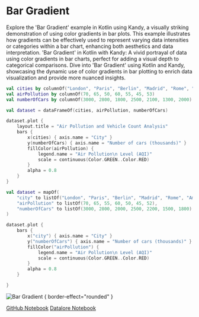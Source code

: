 # Bar Gradient

<web-summary>
Explore the 'Bar Gradient' example in Kotlin using Kandy, a visually striking demonstration of using color gradients in bar plots.
This example illustrates how gradients can be effectively used to represent varying data intensities or categories within a bar chart, enhancing both aesthetics and data interpretation.
</web-summary>

<card-summary>
'Bar Gradient' in Kotlin with Kandy:
A vivid portrayal of data using color gradients in bar charts, perfect for adding a visual depth to categorical comparisons.
</card-summary>

<link-summary>
Dive into 'Bar Gradient' using Kotlin and Kandy, showcasing the dynamic use of color gradients in bar plotting to enrich data visualization and provide more nuanced insights.
</link-summary>


<!---IMPORT org.jetbrains.kotlinx.kandy.letsplot.samples.Bars-->

<!---FUN bar_gradient-->
<tabs>
<tab title="Dataframe">

```kotlin
val cities by columnOf("London", "Paris", "Berlin", "Madrid", "Rome", "Amsterdam", "Prague")
val airPollution by columnOf(70, 65, 50, 60, 55, 45, 53)
val numberOfCars by columnOf(3000, 2800, 1800, 2500, 2100, 1300, 2000)

val dataset = dataFrameOf(cities, airPollution, numberOfCars)

dataset.plot {
    layout.title = "Air Pollution and Vehicle Count Analysis"
    bars {
        x(cities) { axis.name = "City" }
        y(numberOfCars) { axis.name = "Number of cars (thousands)" }
        fillColor(airPollution) {
            legend.name = "Air Pollution\n Level (AQI)"
            scale = continuous(Color.GREEN..Color.RED)
        }
        alpha = 0.8
    }
}
```

</tab>
<tab title="Collections">

```kotlin
val dataset = mapOf(
    "city" to listOf("London", "Paris", "Berlin", "Madrid", "Rome", "Amsterdam", "Prague"),
    "airPollution" to listOf(70, 65, 55, 60, 50, 45, 52),
    "numberOfCars" to listOf(3000, 2800, 2000, 2500, 2200, 1500, 1800)
)

dataset.plot {
    bars {
        x("city") { axis.name = "City" }
        y("numberOfCars") { axis.name = "Number of cars (thousands)" }
        fillColor("airPollution") {
            legend.name = "Air Pollution\n Level (AQI)"
            scale = continuous(Color.GREEN..Color.RED)
        }
        alpha = 0.8
    }

}
```

</tab></tabs>
<!---END-->

![Bar Gradient](bar_gradient.svg) { border-effect="rounded" }

<seealso style="cards">
       <category ref="example-ktnb">
           <a href="https://github.com/Kotlin/kandy/blob/main/examples/notebooks/lets-plot/samples/bars/bar_gradient.ipynb" summary="View the notebook on our GitHub repository">GitHub Notebook</a>
           <a href="https://datalore.jetbrains.com/report/static/KQKedA4jDrKu63O53gEN0z/b1a0jHEcdyrG3sIyzWN2nJ" summary="Experiment with this example on Datalore">Datalore Notebook</a>
       </category>
</seealso>
